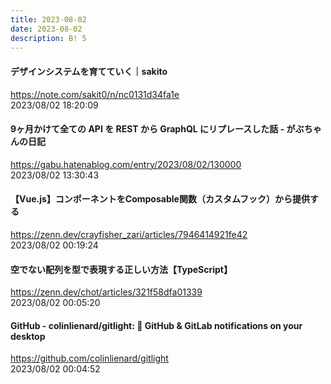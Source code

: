 ```yaml
---
title: 2023-08-02
date: 2023-08-02
description: B! 5
---
```


#### デザインシステムを育てていく｜sakito
https://note.com/sakit0/n/nc0131d34fa1e<br>
2023/08/02 18:20:09<br>


#### 9ヶ月かけて全ての API を REST から GraphQL にリプレースした話 - がぶちゃんの日記
https://gabu.hatenablog.com/entry/2023/08/02/130000<br>
2023/08/02 13:30:43<br>


#### 【Vue.js】コンポーネントをComposable関数（カスタムフック）から提供する
https://zenn.dev/crayfisher_zari/articles/7946414921fe42<br>
2023/08/02 00:19:24<br>


#### 空でない配列を型で表現する正しい方法【TypeScript】
https://zenn.dev/chot/articles/321f58dfa01339<br>
2023/08/02 00:05:20<br>


#### GitHub - colinlienard/gitlight: 🌟 GitHub & GitLab notifications on your desktop
https://github.com/colinlienard/gitlight<br>
2023/08/02 00:04:52<br>


